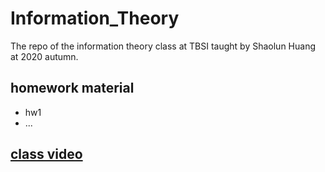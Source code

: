 # Information_Theory
The repo of the information theory class at TBSI taught by Shaolun Huang at 2020 autumn.

## homework material

- hw1
- ...

## [class video](https://cloud.tsinghua.edu.cn/d/5646f476b17e486187f4/)


